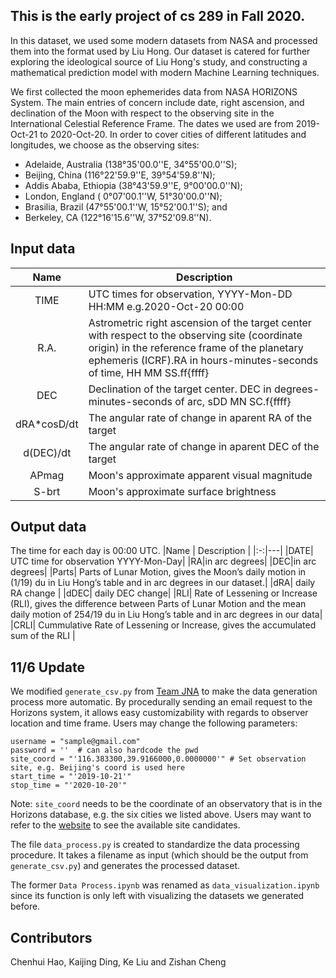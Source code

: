 ## This is the early project of cs 289 in Fall 2020. 

In this dataset, we used some modern datasets from NASA and processed them into the format used by Liu Hong. Our dataset is catered for further exploring the ideological source of Liu Hong's study, and constructing a mathematical prediction model with modern Machine Learning techniques.

We first collected the moon ephemerides data from NASA HORIZONS System. The main entries of concern include date, right ascension, and declination of the Moon with respect to the observing site in the International Celestial Reference Frame. The dates we used are from 2019-Oct-21 to 2020-Oct-20. In order to cover cities of different latitudes and longitudes, we choose as the observing sites:
- Adelaide, Australia (138°35'00.0''E, 34°55'00.0''S); 
- Beijing, China (116°22'59.9''E, 39°54'59.8''N); 
- Addis Ababa, Ethiopia (38°43'59.9''E, 9°00'00.0''N); 
- London, England ( 0°07'00.1''W, 51°30'00.0''N); 
- Brasilia, Brazil (47°55'00.1''W, 15°52'00.1''S); and 
- Berkeley, CA (122°16'15.6''W, 37°52'09.8''N).

## Input data
|Name | Description |
|:-:|---|
|TIME| UTC times for observation, YYYY-Mon-DD HH:MM e.g.2020-Oct-20 00:00  | 
|R.A.| Astrometric right ascension of the target center with respect to the observing site (coordinate origin) in the reference frame of the planetary ephemeris (ICRF).RA  in hours-minutes-seconds of time, HH MM SS.ff{ffff}|   
|DEC| Declination of the target center. DEC in degrees-minutes-seconds of arc,  sDD MN SC.f{ffff}|
|dRA*cosD/dt|The angular rate of change in aparent RA of the target|
|d(DEC)/dt|The angular rate of change in aparent DEC of the target|
|APmag|Moon's approximate apparent visual magnitude|
|S-brt|Moon's approximate surface brightness|


## Output data
The time for each day is 00:00 UTC.
|Name | Description | 
|:-:|---|
|DATE| UTC time for observation YYYY-Mon-Day| 
|RA|in arc degrees|
|DEC|in arc degrees|
|Parts| Parts of Lunar Motion, gives the Moon’s daily motion in (1/19) du in Liu Hong’s table and in arc degrees in our dataset.|
|dRA| daily RA change |
|dDEC| daily DEC change|
|RLI| Rate of Lessening or Increase (RLI), gives the difference between Parts of Lunar Motion and the mean daily motion of 254/19 du in Liu Hong’s table and in arc degrees in our data|
|CRLI| Cummulative Rate of Lessening or Increase, gives the accumulated sum of the RLI |

## 11/6 Update
We modified <code>generate_csv.py</code> from [Team JNA](https://github.com/NaveenGop/astro-data) to make the data generation process more automatic. By procedurally sending an email request to the Horizons system, it allows easy customizability with regards to observer location and time frame. Users may change the following parameters:

    username = "sample@gmail.com"
    password = ''  # can also hardcode the pwd
    site_coord = "'116.383300,39.9166000,0.0000000'" # Set observation site, e.g. Beijing's coord is used here
    start_time = "'2019-10-21'"
    stop_time = "'2020-10-20'"

Note: <code>site_coord</code> needs to be the coordinate of an observatory that is in the Horizons database, e.g. the six cities we listed above. Users may want to refer to the [website](https://ssd.jpl.nasa.gov/horizons.cgi?s_loc=1#top) to see the available site candidates.

The file <code>data_process.py</code> is created to standardize the data processing procedure. It takes a filename as input (which should be the output from <code>generate_csv.py</code>) and generates the processed dataset.

The former <code>Data Process.ipynb</code> was renamed as <code>data_visualization.ipynb</code> since its function is only left with visualizing the datasets we generated before.
  
## Contributors
Chenhui Hao, Kaijing Ding, Ke Liu and Zishan Cheng

